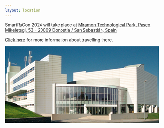 ```yaml
---
layout: location
---
```


SmartRaCon 2024 will take place at [Miramon Technological Park, Paseo Mikeletegi, 53 - 20009 Donostia / San Sebastián, Spain](https://www.google.com/maps/search/Miramon+Technological+Park,+Paseo+Mikeletegi,+53+-+20009+Donostia+%2F+San+Sebasti%C3%A1n,+Spain/@43.29189,-1.9874781,17z/data=!3m1!4b1?entry=ttu)

[Click here](https://d25ltszcjeom5i.cloudfront.net/105557/pzuglruwvv/6th_SmartRaCon_Workshop_INFO_SanSebastian.pdf) for more information about travelling there.

![Miramon Technological Park](miramon.png)

<!-- You can adapt the design as well as the section shown on the map by copying the `assets/js/main.js` from the theme's repository and editing it. See also the subsection [Location / Room Overview](https://github.com/DigitaleGesellschaft/jekyll-theme-conference/#location--room-overview) section of the theme's README file. -->
